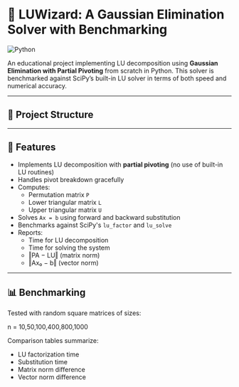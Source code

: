 # 🔢 LUWizard: A Gaussian Elimination Solver with Benchmarking

![Python](https://img.shields.io/badge/Python-3.8%2B-blue)

An educational project implementing LU decomposition using **Gaussian Elimination with Partial Pivoting** from scratch in Python. This solver is benchmarked against SciPy’s built-in LU solver in terms of both speed and numerical accuracy.

---

## 📁 Project Structure


---

## 🚀 Features

- Implements LU decomposition with **partial pivoting** (no use of built-in LU routines)
- Handles pivot breakdown gracefully
- Computes:
  - Permutation matrix `P`
  - Lower triangular matrix `L`
  - Upper triangular matrix `U`
- Solves `Ax = b` using forward and backward substitution
- Benchmarks against SciPy's `lu_factor` and `lu_solve`
- Reports:
  - Time for LU decomposition
  - Time for solving the system
  - ‖PA − LU‖ (matrix norm)
  - ‖Ax₀ − b‖ (vector norm)

---

## 📊 Benchmarking

Tested with random square matrices of sizes:

n = 10,50,100,400,800,1000


Comparison tables summarize:
- LU factorization time
- Substitution time
- Matrix norm difference
- Vector norm difference
